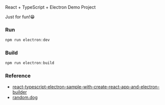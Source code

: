 React + TypeScript + Electron Demo Project

Just for fun!😁

### Run

```js
npm run electron:dev
```

### Build
```js
npm run electron:build
```

### Reference
- [react-typescript-electron-sample-with-create-react-app-and-electron-builder](https://github.com/yhirose/react-typescript-electron-sample-with-create-react-app-and-electron-builder)
- [random.dog](https://random.dog/)
